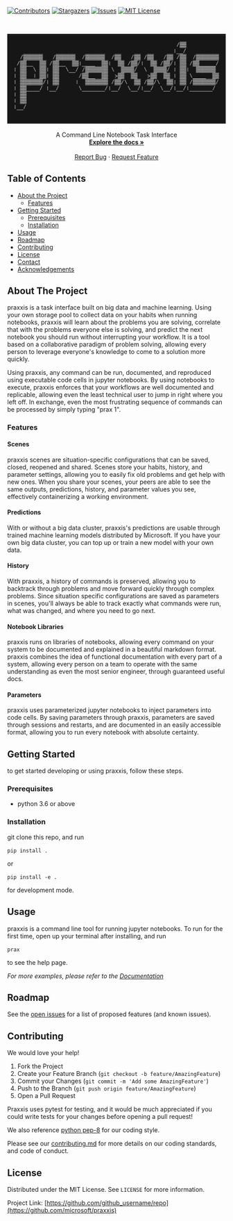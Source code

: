 [![Contributors][contributors-shield]][contributors-url]
[![Stargazers][stars-shield]][stars-url]
[![Issues][issues-shield]][issues-url]
[![MIT License][license-shield]][license-url]

<!-- PROJECT LOGO -->
<br />
<p align="center">
<img alt="praxxis logo" src="docs/images/praxxis_logo_black.png">
</div>

  <p align="center">
    A Command Line Notebook Task Interface
    <br />
    <a href="https://github.com/microsoft/praxxis/tree/master/docs"><strong>Explore the docs »</strong></a>
    <br />
    <br />
    <a href="https://github.com/microsoft/praxxis/issues">Report Bug</a>
    ·
    <a href="https://github.com/microsoft/praxxis/issues">Request Feature</a>
  </p>
</p>


<!-- TABLE OF CONTENTS -->
## Table of Contents

* [About the Project](#about-the-project)
  * [Features](#features)
* [Getting Started](#getting-started)
  * [Prerequisites](#prerequisites)
  * [Installation](#installation)
* [Usage](#usage)
* [Roadmap](#roadmap)
* [Contributing](#contributing)
* [License](#license)
* [Contact](#contact)
* [Acknowledgements](#acknowledgements)



<!-- ABOUT THE PROJECT -->
## About The Project

praxxis is a task interface built on big data and machine learning. Using your own storage pool to collect data on your habits when running notebooks, praxxis will learn about the problems you are solving, correlate that with the problems everyone else is solving, and predict the next notebook you should run without interrupting your workflow. It is a tool based on a collaborative paradigm of problem solving, allowing every person to leverage everyone's knowledge to come to a solution more quickly.

Using praxxis, any command can be run, documented, and reproduced using executable code cells in jupyter notebooks. By using notebooks to execute, praxxis enforces that your workflows are well documented and replicable, allowing even the least technical user to jump in right where you left off. In exchange, even the most frustrating sequence of commands can be processed by simply typing "prax 1".

### Features
#### Scenes
praxxis scenes are situation-specific configurations that can be saved, closed, reopened and shared. Scenes store your habits, history, and parameter settings, allowing you to easily fix old problems and get help with new ones. When you share your scenes, your peers are able to see the same outputs, predictions, history, and parameter values you see, effectively containerizing a working environment.

#### Predictions 
With or without a big data cluster, praxxis's predictions are usable through trained machine learning models distributed by Microsoft. If you have your own big data cluster, you can top up or train a new model with your own data.

#### History
With praxxis, a history of commands is preserved, allowing you to backtrack through problems and move forward quickly through complex problems. Since situation specific configurations are saved as parameters in scenes, you'll always be able to track exactly what commands were run, what was changed, and where you need to go next.

#### Notebook Libraries
praxxis runs on libraries of notebooks, allowing every command on your system to be documented and explained in a beautiful markdown format. praxxis combines the idea of functional documentation with every part of a system, allowing every person on a team to operate with the same understanding as even the most senior engineer, through guaranteed useful docs.

#### Parameters
praxxis uses parameterized jupyter notebooks to inject parameters into code cells. By saving parameters through praxxis, parameters are saved through sessions and restarts, and are documented in an easily accessible format, allowing you to run every notebook with absolute certainty. 



<!-- GETTING STARTED -->
## Getting Started

to get started developing or using praxxis, follow these steps.

### Prerequisites

- python 3.6 or above

### Installation
 
git clone this repo, and run
```
pip install .
```
or
```
pip install -e .
```
for development mode.



<!-- USAGE EXAMPLES -->
## Usage

praxxis is a command line tool for running jupyter notebooks. 
To run for the first time, open up your terminal after installing, and run 
```
prax
```
to see the help page. 

_For more examples, please refer to the [Documentation](https://github.com/microsoft/praxxis/blob/master/docs)_



<!-- ROADMAP -->
## Roadmap

See the [open issues](https://github.com/github_username/repo/issues) for a list of proposed features (and known issues).



<!-- CONTRIBUTING -->
## Contributing

We would love your help!

1. Fork the Project
2. Create your Feature Branch (`git checkout -b feature/AmazingFeature`)
3. Commit your Changes (`git commit -m 'Add some AmazingFeature'`)
4. Push to the Branch (`git push origin feature/AmazingFeature`)
5. Open a Pull Request

Praxxis uses pytest for testing, and it would be much appreciated if you could write tests for your changes before opening a pull request! 

We also reference [python pep-8](https://www.python.org/dev/peps/pep-0008/) for our coding style.

Please see our [contributing.md](https://github.com/microsoft/praxxis/blob/master/CONTRIBUTING.md) for more details on our coding standards, and code of conduct.

<!-- LICENSE -->
## License

Distributed under the MIT License. See `LICENSE` for more information.


Project Link: [https://github.com/github_username/repo](https://github.com/microsoft/praxxis)


<!-- MARKDOWN LINKS & IMAGES -->
<!-- https://www.markdownguide.org/basic-syntax/#reference-style-links -->
[contributors-shield]: https://img.shields.io/github/contributors/microsoft/praxxis.svg?style=flat-square
[contributors-url]: https://github.com/microsoft/praxxis/graphs/contributors
[forks-shield]: https://img.shields.io/github/forks/microsoft/praxxis.svg?style=flat-square
[forks-url]: https://github.com/microsoft/praxxis/network/members
[stars-shield]: https://img.shields.io/github/stars/microsoft/praxxis.svg?style=flat-square
[stars-url]: https://github.com/microsoft/praxxis/stargazers
[issues-shield]: https://img.shields.io/github/issues/microsoft/praxxis.svg?style=flat-square
[issues-url]: https://github.com/microsoft/praxxis/issues
[good-first-issues-shield]: https://img.shields.io/github/issues/microsoft/praxxis.svg?style=flat-square
[issues-url]: https://github.com/microsoft/praxxis/issues
[license-shield]: https://img.shields.io/github/license/microsoft/praxxis.svg?style=flat-square
[license-url]: https://github.com/microsoft/praxxis/blob/master/LICENSE.txt
[linkedin-shield]: https://img.shields.io/badge/-LinkedIn-black.svg?style=flat-square&logo=linkedin&colorB=555
[linkedin-url]: https://linkedin.com/in/othneildrew
[product-screenshot]: images/screenshot.png

<!-- readme template from https://github.com/microsoft/praxxis-->